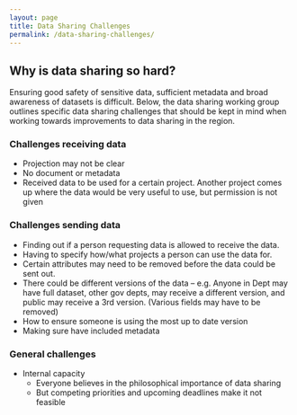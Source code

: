 ```yaml
---
layout: page
title: Data Sharing Challenges
permalink: /data-sharing-challenges/
---
```


## Why is data sharing so hard?

Ensuring good safety of sensitive data, sufficient metadata and broad awareness of datasets is difficult. Below, the data sharing working group outlines specific data sharing challenges that should be kept in mind when working towards improvements to data sharing in the region.

### Challenges receiving data
* Projection may not be clear
* No document or metadata
* Received data to be used for a certain project. Another project comes up where the data would be very useful to use, but permission is not given

### Challenges sending data
* Finding out if a person requesting data is allowed to receive the data.
* Having to specify how/what projects a person can use the data for.
* Certain attributes may need to be removed before the data could be sent out.
* There could be different versions of the data – e.g. Anyone in Dept may have full dataset, other gov depts, may receive a different version, and public may receive a 3rd version. (Various fields may have to be removed)
* How to ensure someone is using the most up to date version
* Making sure have included metadata

### General challenges
* Internal capacity
    - Everyone believes in the philosophical importance of data sharing
    - But competing priorities and upcoming deadlines make it not feasible